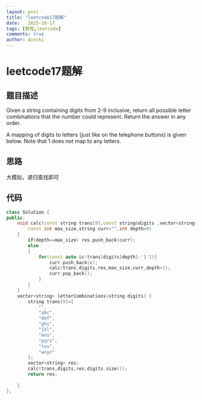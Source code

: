 ```yaml
---
layout: post
title: "leetcode17题解"
date:   2025-10-17
tags: [教程,leetcode]
comments: true
author: Ainski
---
```


# leetcode17题解
## 题目描述
Given a string containing digits from 2-9 inclusive, return all possible letter combinations that the number could represent. Return the answer in any order.

A mapping of digits to letters (just like on the telephone buttons) is given below. Note that 1 does not map to any letters.
## 思路
大模拟，递归查找即可
## 代码
```c++
class Solution {
public:
    void calc(const string trans[9],const string&digits ,vector<string>& res,
        const int max_size,string curr="",int depth=0)
    {
        if(depth==max_size) res.push_back(curr);
        else
        {
            for(const auto &c:trans[digits[depth]-'1']){
                curr.push_back(c);
                calc(trans,digits,res,max_size,curr,depth+1);
                curr.pop_back();
            }
        }
    }
    vector<string> letterCombinations(string digits) {
        string trans[9]={
            "",
            "abc",
            "def",
            "ghi",
            "jkl",
            "mno",
            "pqrs",
            "tuv",
            "wxyz"
        };
        vector<string> res;
        calc(trans,digits,res,digits.size());
        return res;
        
    }
};
```